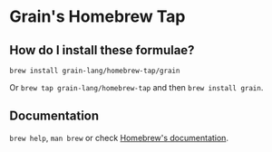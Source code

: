 # Grain's Homebrew Tap

## How do I install these formulae?

`brew install grain-lang/homebrew-tap/grain`

Or `brew tap grain-lang/homebrew-tap` and then `brew install grain`.

## Documentation
`brew help`, `man brew` or check [Homebrew's documentation](https://docs.brew.sh).
